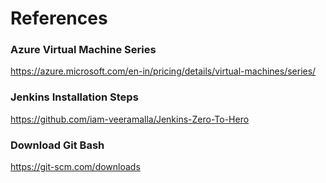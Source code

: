 # References

### Azure Virtual Machine Series 
https://azure.microsoft.com/en-in/pricing/details/virtual-machines/series/

### Jenkins Installation Steps
https://github.com/iam-veeramalla/Jenkins-Zero-To-Hero

### Download Git Bash
https://git-scm.com/downloads
